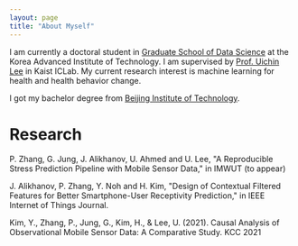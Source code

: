 ```yaml
---
layout: page 
title: "About Myself"
---
```


I am currently a doctoral student in [Graduate School of Data Science](https://ie.kaist.ac.kr/) at the Korea Advanced Institute of Technology. I am supervised by [Prof. Uichin Lee](http://ic.kaist.ac.kr/wiki/wiki.cgi?UichinLee) in Kaist ICLab. My current research interest is machine learning for health and health behavior change. 

I got my bachelor degree from [Beijing Institute of Technology](https://english.bit.edu.cn/).

# Research
P. Zhang, G. Jung, J. Alikhanov, U. Ahmed and U. Lee, "A Reproducible Stress Prediction Pipeline with Mobile Sensor Data," in IMWUT (to appear)

J. Alikhanov, P. Zhang, Y. Noh and H. Kim, "Design of Contextual Filtered Features for Better Smartphone-User Receptivity Prediction," in IEEE Internet of Things Journal.

Kim, Y., Zhang, P., Jung, G., Kim, H., & Lee, U. (2021). Causal Analysis of Observational Mobile Sensor Data: A Comparative Study. KCC 2021



